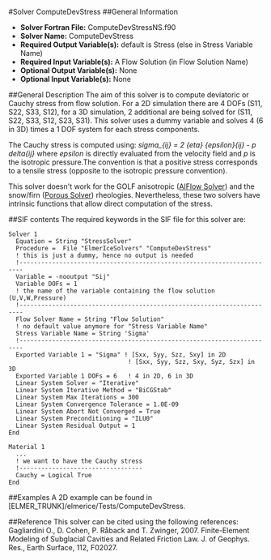 #Solver ComputeDevStress
##General Information
- **Solver Fortran File:** ComputeDevStressNS.f90
- **Solver Name:** ComputeDevStress
- **Required Output Variable(s):** default is Stress (else in Stress Variable Name)
- **Required Input Variable(s):** A Flow Solution (in Flow Solution Name)
- **Optional Output Variable(s):** None
- **Optional Input Variable(s):** None

##General Description
The aim of this solver is to compute deviatoric or Cauchy stress from flow solution. For a 2D simulation there are 4 DOFs (S11, S22, S33, S12), for a 3D simulation, 2 additional are being solved for (S11, S22, S33, S12, S23, S31). This solver uses a dummy variable and solves 4 (6 in 3D) times a 1 DOF system for each stress components.

The Cauchy stress is computed using:
*sigma_{ij}  = 2 {eta}  {epsilon}_{ij} - p delta_{ij}*
where *epsilon* is directly evaluated from the velocity field and *p* is the isotropic pressure.The convention is that a positive stress corresponds to a tensile stress (opposite to the isotropic pressure convention).

This solver doesn't work for the GOLF anisotropic ([AIFlow Solver](./AIFlowSolve.md)) and the snow/firn ([Porous Solver](./PorousSolve.md)) rheologies. Nevertheless, these two solvers have intrinsic functions that allow direct computation of the stress.

##SIF contents
The required keywords in the SIF file for this solver are:

```
Solver 1
  Equation = String "StressSolver"
  Procedure =  File "ElmerIceSolvers" "ComputeDevStress"
  ! this is just a dummy, hence no output is needed
  !-----------------------------------------------------------------------
  Variable = -nooutput "Sij"
  Variable DOFs = 1
  ! the name of the variable containing the flow solution (U,V,W,Pressure)
  !-----------------------------------------------------------------------
  Flow Solver Name = String "Flow Solution"
  ! no default value anymore for "Stress Variable Name"
  Stress Variable Name = String 'Sigma'
  !-----------------------------------------------------------------------
  Exported Variable 1 = "Sigma" ! [Sxx, Syy, Szz, Sxy] in 2D
                                 ! [Sxx, Syy, Szz, Sxy, Syz, Szx] in 3D
  Exported Variable 1 DOFs = 6   ! 4 in 2D, 6 in 3D
  Linear System Solver = "Iterative"
  Linear System Iterative Method = "BiCGStab"
  Linear System Max Iterations = 300
  Linear System Convergence Tolerance = 1.0E-09
  Linear System Abort Not Converged = True
  Linear System Preconditioning = "ILU0"
  Linear System Residual Output = 1
End

Material 1
  ...
  ! we want to have the Cauchy stress
  !----------------------------------
  Cauchy = Logical True
End
```

##Examples
A 2D example can be found in [ELMER_TRUNK]/elmerice/Tests/ComputeDevStress.

##Reference
This solver can be cited using the following references:
Gagliardini O., D. Cohen, P. Råback and T. Zwinger, 2007. Finite-Element Modeling of Subglacial Cavities and Related Friction Law. J. of Geophys. Res., Earth Surface, 112, F02027.
